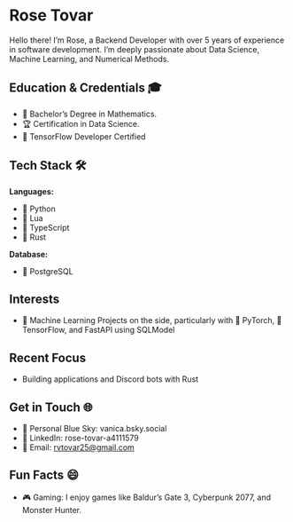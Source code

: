 # Rose Tovar

Hello there! I’m Rose, a Backend Developer with over 5 years of experience in software development. I’m deeply passionate about Data Science, Machine Learning, and Numerical Methods.

## Education & Credentials 🎓
- 📘 Bachelor’s Degree in Mathematics.
- 🏆 Certification in Data Science.
- 🧠 TensorFlow Developer Certified

## Tech Stack 🛠️
**Languages:**
- 🐍 Python
- 🌙 Lua
- 💛 TypeScript
- 🦀 Rust

**Database:**
- 🐘 PostgreSQL

## Interests
- 🤖 Machine Learning Projects on the side, particularly with 🌟 PyTorch, 🧠 TensorFlow, and FastAPI using SQLModel

## Recent Focus
- Building applications and Discord bots with Rust

## Get in Touch 🌐
- 🌌 Personal Blue Sky: vanica.bsky.social
- 💼 LinkedIn: rose-tovar-a4111579
- 📧 Email: rvtovar25@gmail.com

## Fun Facts 😄
- 🎮 Gaming: I enjoy games like Baldur’s Gate 3, Cyberpunk 2077, and Monster Hunter.

